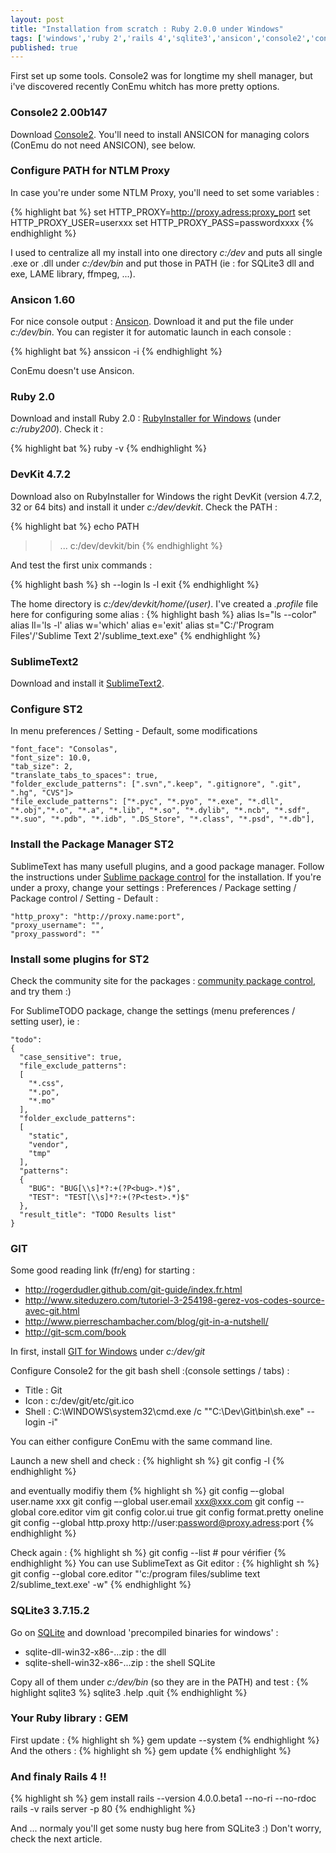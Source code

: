 ```yaml
---
layout: post
title: "Installation from scratch : Ruby 2.0.0 under Windows"
tags: ['windows','ruby 2','rails 4','sqlite3','ansicon','console2','conemu','git']
published: true
---
```


First set up some tools. Console2 was for longtime my shell manager, but i've discovered recently ConEmu whitch has more pretty options.

### Console2 2.00b147
Download [Console2](http://sourceforge.net/projects/console/). You'll need to install ANSICON for managing colors (ConEmu do not need ANSICON), see below.

### Configure PATH for NTLM Proxy
In case you're under some NTLM Proxy, you'll need to set some variables :

{% highlight bat %}
set HTTP_PROXY=http://proxy.adress:proxy_port
set HTTP_PROXY_USER=userxxx
set HTTP_PROXY_PASS=passwordxxxx
{% endhighlight %}

I used to centralize all my install into one directory _c:/dev_ and puts all single .exe or .dll under _c:/dev/bin_ and put those in PATH (ie : for SQLite3 dll and exe, LAME library, ffmpeg, ...).

### Ansicon 1.60
For nice console output : [Ansicon](https://github.com/adoxa/ansicon/downloads). Download it and put the file under _c:/dev/bin_.
You can register it for automatic launch in each console : 

{% highlight bat %}
anssicon -i
{% endhighlight %}

ConEmu doesn't use Ansicon.

### Ruby 2.0
Download and install Ruby 2.0 : [RubyInstaller for Windows](http://rubyinstaller.org/) (under _c:/ruby200_). Check it : 

{% highlight bat %}
ruby -v
{% endhighlight %}

### DevKit 4.7.2

Download also on RubyInstaller for Windows the right DevKit (version 4.7.2, 32 or 64 bits) and install it under _c:/dev/devkit_.
Check the PATH :

{% highlight bat %} 
echo PATH
>>... c:/dev/devkit/bin
{% endhighlight %}

And test the first unix commands : 

{% highlight bash %}
sh --login
ls -l
exit
{% endhighlight %}

The home directory is _c:/dev/devkit/home/(user)_. I've created a _.profile_ file here for configuring some alias : 
{% highlight bash %}
alias ls="ls --color"
alias ll='ls -l'
alias w='which'
alias e='exit'
alias st="C:/'Program Files'/'Sublime Text 2'/sublime_text.exe"
{% endhighlight %}

### SublimeText2
Download and install it [SublimeText2](http://www.sublimetext.com/2).

### Configure ST2
In menu preferences / Setting - Default, some modifications

    "font_face": "Consolas",
    "font_size": 10.0,
    "tab_size": 2,
    "translate_tabs_to_spaces": true,
    "folder_exclude_patterns": [".svn",".keep", ".gitignore", ".git", ".hg", "CVS"]> 
    "file_exclude_patterns": ["*.pyc", "*.pyo", "*.exe", "*.dll", "*.obj","*.o", "*.a", "*.lib", "*.so", "*.dylib", "*.ncb", "*.sdf", "*.suo", "*.pdb", "*.idb", ".DS_Store", "*.class", "*.psd", "*.db"],

### Install the Package Manager ST2
SublimeText has many usefull plugins, and a good package manager. Follow the instructions under [Sublime package control](http://wbond.net/sublime_packages/package_control) for the installation.
If you're under a proxy, change your settings : Preferences / Package setting / Package control / Setting - Default :

    "http_proxy": "http://proxy.name:port",
    "proxy_username": "",
    "proxy_password": ""

### Install some plugins for ST2
Check the community site for the packages : [community package control](http://wbond.net/sublime_packages/community), and try them :)


For SublimeTODO package, change the settings (menu preferences / setting user), ie :

    "todo":
    {
      "case_sensitive": true,
      "file_exclude_patterns":
      [
        "*.css",
        "*.po",
        "*.mo"
      ],
      "folder_exclude_patterns":
      [
        "static",
        "vendor",
        "tmp"
      ],
      "patterns":
      {
        "BUG": "BUG[\\s]*?:+(?P<bug>.*)$",
        "TEST": "TEST[\\s]*?:+(?P<test>.*)$"
      },
      "result_title": "TODO Results list"
    }

### GIT
Some good reading link (fr/eng) for starting : 

- <http://rogerdudler.github.com/git-guide/index.fr.html>
- <http://www.siteduzero.com/tutoriel-3-254198-gerez-vos-codes-source-avec-git.html>
- <http://www.pierreschambacher.com/blog/git-in-a-nutshell/>
- <http://git-scm.com/book>

In first, install [GIT for Windows](http://git-scm.com/downloads) under _c:/dev/git_

Configure Console2 for the git bash shell :(console settings / tabs) :

- Title : Git
- Icon : c:/dev/git/etc/git.ico
- Shell : C:\WINDOWS\system32\cmd.exe /c ""C:\Dev\Git\bin\sh.exe" --login -i"

You can either configure ConEmu with the same command line.

Launch a new shell and check :
{% highlight sh %}
git config -l
{% endhighlight %}    

and eventually modifiy them
{% highlight sh %}
git config –-global user.name xxx
git config –-global user.email xxx@xxx.com
git config --global core.editor vim
git config color.ui true
git config format.pretty oneline
git config --global http.proxy http://user:password@proxy.adress:port
{% endhighlight %}
  
Check again : 
{% highlight sh %}
git config --list # pour vérifier
{% endhighlight %}
You can use SublimeText as Git editor : 
{% highlight sh %}
git config --global core.editor "'c:/program files/sublime text 2/sublime_text.exe' -w"
{% endhighlight %}

### SQLite3 3.7.15.2
Go on [SQLite](http://www.sqlite.org/download.html) and download 'precompiled binaries for windows' : 
- sqlite-dll-win32-x86-...zip : the dll 
- sqlite-shell-win32-x86-...zip : the shell SQLite

Copy all of them under _c:/dev/bin_ (so they are in the PATH) and test : 
{% highlight sqlite3 %}
sqlite3
.help
.quit
{% endhighlight %}

### Your Ruby library : GEM
First update : 
{% highlight sh %}
gem update --system
{% endhighlight %}
And the others : 
{% highlight sh %}
gem update
{% endhighlight %}

### And finaly Rails 4 !!
{% highlight sh %}
gem install rails --version 4.0.0.beta1 --no-ri --no-rdoc
rails -v
rails server -p 80
{% endhighlight %}

And ... normaly you'll get some nusty bug here from SQLite3 :) Don't worry, check the next article.

